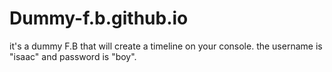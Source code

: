 # Dummy-f.b.github.io
it's a dummy F.B that will create a timeline on your console. the username is "isaac" and password is "boy".
